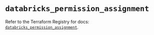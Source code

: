 # `databricks_permission_assignment`

Refer to the Terraform Registry for docs: [`databricks_permission_assignment`](https://registry.terraform.io/providers/databricks/databricks/1.88.0/docs/resources/permission_assignment).
